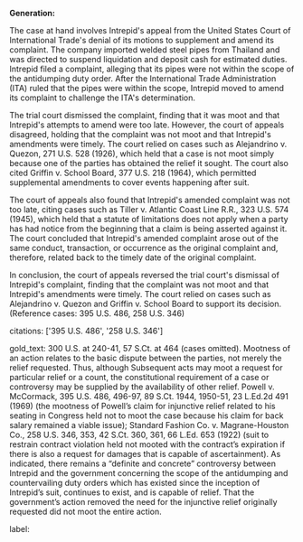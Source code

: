 **Generation:**



The case at hand involves Intrepid's appeal from the United States Court of International Trade's denial of its motions to supplement and amend its complaint. The company imported welded steel pipes from Thailand and was directed to suspend liquidation and deposit cash for estimated duties. Intrepid filed a complaint, alleging that its pipes were not within the scope of the antidumping duty order. After the International Trade Administration (ITA) ruled that the pipes were within the scope, Intrepid moved to amend its complaint to challenge the ITA's determination.

The trial court dismissed the complaint, finding that it was moot and that Intrepid's attempts to amend were too late. However, the court of appeals disagreed, holding that the complaint was not moot and that Intrepid's amendments were timely. The court relied on cases such as Alejandrino v. Quezon, 271 U.S. 528 (1926), which held that a case is not moot simply because one of the parties has obtained the relief it sought. The court also cited Griffin v. School Board, 377 U.S. 218 (1964), which permitted supplemental amendments to cover events happening after suit.

The court of appeals also found that Intrepid's amended complaint was not too late, citing cases such as Tiller v. Atlantic Coast Line R.R., 323 U.S. 574 (1945), which held that a statute of limitations does not apply when a party has had notice from the beginning that a claim is being asserted against it. The court concluded that Intrepid's amended complaint arose out of the same conduct, transaction, or occurrence as the original complaint and, therefore, related back to the timely date of the original complaint.

In conclusion, the court of appeals reversed the trial court's dismissal of Intrepid's complaint, finding that the complaint was not moot and that Intrepid's amendments were timely. The court relied on cases such as Alejandrino v. Quezon and Griffin v. School Board to support its decision. (Reference cases: 395 U.S. 486, 258 U.S. 346)

citations: ['395 U.S. 486', '258 U.S. 346']

gold_text: 300 U.S. at 240-41, 57 S.Ct. at 464 (cases omitted). Mootness of an action relates to the basic dispute between the parties, not merely the relief requested. Thus, although Subsequent acts may moot a request for particular relief or a count, the constitutional requirement of a case or controversy may be supplied by the availability of other relief. Powell v. McCormack, 395 U.S. 486, 496-97, 89 S.Ct. 1944, 1950-51, 23 L.Ed.2d 491 (1969) (the mootness of Powell’s claim for injunctive relief related to his seating in Congress held not to moot the case because his claim for back salary remained a viable issue); Standard Fashion Co. v. Magrane-Houston Co., 258 U.S. 346, 353, 42 S.Ct. 360, 361, 66 L.Ed. 653 (1922) (suit to restrain contract violation held not mooted with the contract’s expiration if there is also a request for damages that is capable of ascertainment). As indicated, there remains a “definite and concrete” controversy between Intrepid and the government concerning the scope of the antidumping and countervailing duty orders which has existed since the inception of Intrepid’s suit, continues to exist, and is capable of relief. That the government’s action removed the need for the injunctive relief originally requested did not moot the entire action.

label: 